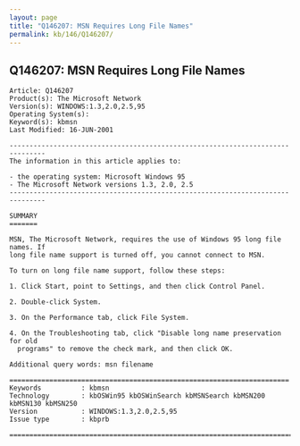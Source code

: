 ```yaml
---
layout: page
title: "Q146207: MSN Requires Long File Names"
permalink: kb/146/Q146207/
---
```


## Q146207: MSN Requires Long File Names

	Article: Q146207
	Product(s): The Microsoft Network
	Version(s): WINDOWS:1.3,2.0,2.5,95
	Operating System(s): 
	Keyword(s): kbmsn
	Last Modified: 16-JUN-2001
	
	-------------------------------------------------------------------------------
	The information in this article applies to:
	
	- the operating system: Microsoft Windows 95 
	- The Microsoft Network versions 1.3, 2.0, 2.5 
	-------------------------------------------------------------------------------
	
	SUMMARY
	=======
	
	MSN, The Microsoft Network, requires the use of Windows 95 long file names. If
	long file name support is turned off, you cannot connect to MSN.
	
	To turn on long file name support, follow these steps:
	
	1. Click Start, point to Settings, and then click Control Panel.
	
	2. Double-click System.
	
	3. On the Performance tab, click File System.
	
	4. On the Troubleshooting tab, click "Disable long name preservation for old
	  programs" to remove the check mark, and then click OK.
	
	Additional query words: msn filename
	
	======================================================================
	Keywords          : kbmsn 
	Technology        : kbOSWin95 kbOSWinSearch kbMSNSearch kbMSN200 kbMSN130 kbMSN250
	Version           : WINDOWS:1.3,2.0,2.5,95
	Issue type        : kbprb
	
	=============================================================================
	
